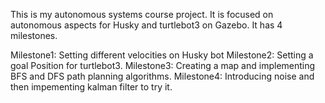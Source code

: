 This is my autonomous systems course project. It is focused on autonomous aspects for Husky and turtlebot3 on Gazebo. It has 4 milestones.

Milestone1: Setting different velocities on Husky bot 
Milestone2: Setting a goal Position for turtlebot3. 
Milestone3: Creating a map and implementing BFS and DFS path planning algorithms. 
Milestone4: Introducing noise and then impementing kalman filter to try it.
